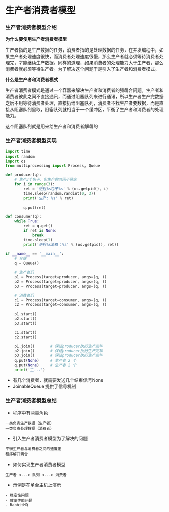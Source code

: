 # 生产者消费者模型

### 生产者消费者模型介绍

 **为什么要使用生产者消费者模型**

生产者指的是生产数据的任务，消费者指的是处理数据的任务，在并发编程中，如果生产者处理速度很快，而消费者处理速度很慢，那么生产者就必须等待消费者处理完，才能继续生产数据。同样的道理，如果消费者的处理能力大于生产者，那么消费者就必须等待生产者。为了解决这个问题于是引入了生产者和消费者模式。

 **什么是生产者和消费者模式**

生产者消费者模式是通过一个容器来解决生产者和消费者的强耦合问题。生产者和消费者彼此之间不直接通讯，而通过阻塞队列来进行通讯，所以生产者生产完数据之后不用等待消费者处理，直接扔给阻塞队列，消费者不找生产者要数据，而是直接从阻塞队列里取，阻塞队列就相当于一个缓冲区，平衡了生产者和消费者的处理能力。

这个阻塞队列就是用来给生产者和消费者解耦的

### 生产者消费者模型实现

```python
import time
import random
import os
from multiprocessing import Process, Queue

def producer(q):
    # 生产3个包子，但生产的时间不确定
    for i in range(3):
        ret = '进程%s包子%s' % (os.getpid(), i)
        time.sleep(random.randint(0, 3))
        print('生产: %s' % ret)

        q.put(ret)

def consumer(q):
    while True:
        ret = q.get()
        if ret is None:
            break
        time.sleep(1)
        print('进程%s消费：%s' % (os.getpid(), ret))

if __name__ == '__main__':
    # 容器
    q = Queue()

    # 生产者们
    p1 = Process(target=producer, args=(q, ))
    p2 = Process(target=producer, args=(q, ))
    p3 = Process(target=producer, args=(q, ))

    # 消费者们
    c1 = Process(target=consumer, args=(q, ))
    c2 = Process(target=consumer, args=(q, ))

    p1.start()
    p2.start()
    p3.start()

    c1.start()
    c2.start()

    p1.join()       # 保证producer执行生产完毕
    p2.join()       # 保证producer执行生产完毕
    p3.join()       # 保证producer执行生产完毕
    q.put(None)     # 生产者 2 个
    q.put(None)     # 生产者 2 个
    print('主...')
```

* 有几个消费者，就需要发送几个结束信号None
* JoinableQueue 提供了信号机制

### 生产者消费者模型总结

* 程序中有两类角色

```text
一类负责生产数据（生产者）
一类负责处理数据（消费者）
```

* 引入生产者消费者模型为了解决的问题

```text
平衡生产者与消费者之间的速度差
程序解开耦合
```

* 如何实现生产者消费者模型

```text
生产者 <---> 队列 <---> 消费者
```

* 示例是在单台主机上演示

```text
- 稳定性问题
- 效率性能问题
- RabbitMQ
```

